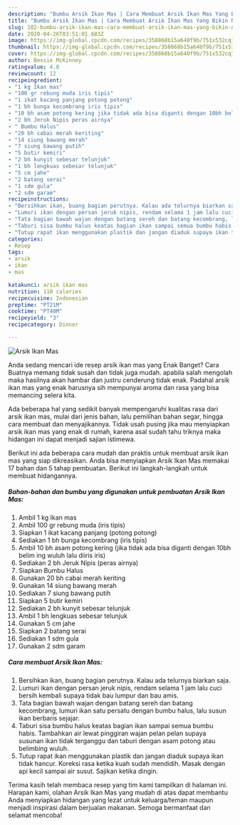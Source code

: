 ```yaml
---
description: "Bumbu Arsik Ikan Mas | Cara Membuat Arsik Ikan Mas Yang Bikin Ngiler"
title: "Bumbu Arsik Ikan Mas | Cara Membuat Arsik Ikan Mas Yang Bikin Ngiler"
slug: 102-bumbu-arsik-ikan-mas-cara-membuat-arsik-ikan-mas-yang-bikin-ngiler
date: 2020-04-26T03:51:01.683Z
image: https://img-global.cpcdn.com/recipes/358868b15a640f9b/751x532cq70/arsik-ikan-mas-foto-resep-utama.jpg
thumbnail: https://img-global.cpcdn.com/recipes/358868b15a640f9b/751x532cq70/arsik-ikan-mas-foto-resep-utama.jpg
cover: https://img-global.cpcdn.com/recipes/358868b15a640f9b/751x532cq70/arsik-ikan-mas-foto-resep-utama.jpg
author: Bessie McKinney
ratingvalue: 4.8
reviewcount: 12
recipeingredient:
- "1 kg Ikan mas"
- "100 gr rebung muda iris tipis"
- "1 ikat kacang panjang potong potong"
- "1 bh bunga kecombrang iris tipis"
- "10 bh asam potong kering jika tidak ada bisa diganti dengan 10bh belim ing wuluh lalu diiris iris"
- "2 bh Jeruk Nipis peras airnya"
- " Bumbu Halus"
- "20 bh cabai merah keriting"
- "14 siung bawang merah"
- "7 siung bawang putih"
- "5 butir kemiri"
- "2 bh kunyit sebesar telunjuk"
- "1 bh lengkuas sebesar telunjuk"
- "5 cm jahe"
- "2 batang serai"
- "1 sdm gula"
- "2 sdm garam"
recipeinstructions:
- "Bersihkan ikan, buang bagian perutnya. Kalau ada telurnya biarkan saja."
- "Lumuri ikan dengan persan jeruk nipis, rendam selama 1 jam lalu cuci bersih kembali supaya tidak bau lumpur dan bau amis."
- "Tata bagian bawah wajan dengan batang sereh dan batang kecombrang, lumuri ikan satu persatu dengan bumbu halus, lalu susun ikan berbaris sejajar."
- "Taburi sisa bumbu halus keatas bagian ikan sampai semua bumbu habis. Tambahkan air lewat pinggiran wajan pelan pelan supaya susunan ikan tidak terganggu dan taburi dengan asam potong atau belimbing wuluh."
- "Tutup rapat ikan menggunakan plastik dan jangan diaduk supaya ikan tidak hancur. Koreksi rasa ketika kuah sudah mendidih. Masak dengan api kecil sampai air susut. Sajikan ketika dingin."
categories:
- Resep
tags:
- arsik
- ikan
- mas

katakunci: arsik ikan mas 
nutrition: 110 calories
recipecuisine: Indonesian
preptime: "PT21M"
cooktime: "PT40M"
recipeyield: "3"
recipecategory: Dinner

---
```



![Arsik Ikan Mas](https://img-global.cpcdn.com/recipes/358868b15a640f9b/751x532cq70/arsik-ikan-mas-foto-resep-utama.jpg)

Anda sedang mencari ide resep arsik ikan mas yang Enak Banget? Cara Buatnya memang tidak susah dan tidak juga mudah. apabila salah mengolah maka hasilnya akan hambar dan justru cenderung tidak enak. Padahal arsik ikan mas yang enak harusnya sih mempunyai aroma dan rasa yang bisa memancing selera kita.

Ada beberapa hal yang sedikit banyak mempengaruhi kualitas rasa dari arsik ikan mas, mulai dari jenis bahan, lalu pemilihan bahan segar, hingga cara membuat dan menyajikannya. Tidak usah pusing jika mau menyiapkan arsik ikan mas yang enak di rumah, karena asal sudah tahu triknya maka hidangan ini dapat menjadi sajian istimewa.




Berikut ini ada beberapa cara mudah dan praktis untuk membuat arsik ikan mas yang siap dikreasikan. Anda bisa menyiapkan Arsik Ikan Mas memakai 17 bahan dan 5 tahap pembuatan. Berikut ini langkah-langkah untuk membuat hidangannya.

<!--inarticleads1-->

##### Bahan-bahan dan bumbu yang digunakan untuk pembuatan Arsik Ikan Mas:

1. Ambil 1 kg Ikan mas
1. Ambil 100 gr rebung muda (iris tipis)
1. Siapkan 1 ikat kacang panjang (potong potong)
1. Sediakan 1 bh bunga kecombrang (iris tipis)
1. Ambil 10 bh asam potong kering (jika tidak ada bisa diganti dengan 10bh belim ing wuluh lalu diiris iris)
1. Sediakan 2 bh Jeruk Nipis (peras airnya)
1. Siapkan  Bumbu Halus
1. Gunakan 20 bh cabai merah keriting
1. Gunakan 14 siung bawang merah
1. Sediakan 7 siung bawang putih
1. Siapkan 5 butir kemiri
1. Sediakan 2 bh kunyit sebesar telunjuk
1. Ambil 1 bh lengkuas sebesar telunjuk
1. Gunakan 5 cm jahe
1. Siapkan 2 batang serai
1. Sediakan 1 sdm gula
1. Gunakan 2 sdm garam




<!--inarticleads2-->

##### Cara membuat Arsik Ikan Mas:

1. Bersihkan ikan, buang bagian perutnya. Kalau ada telurnya biarkan saja.
1. Lumuri ikan dengan persan jeruk nipis, rendam selama 1 jam lalu cuci bersih kembali supaya tidak bau lumpur dan bau amis.
1. Tata bagian bawah wajan dengan batang sereh dan batang kecombrang, lumuri ikan satu persatu dengan bumbu halus, lalu susun ikan berbaris sejajar.
1. Taburi sisa bumbu halus keatas bagian ikan sampai semua bumbu habis. Tambahkan air lewat pinggiran wajan pelan pelan supaya susunan ikan tidak terganggu dan taburi dengan asam potong atau belimbing wuluh.
1. Tutup rapat ikan menggunakan plastik dan jangan diaduk supaya ikan tidak hancur. Koreksi rasa ketika kuah sudah mendidih. Masak dengan api kecil sampai air susut. Sajikan ketika dingin.




Terima kasih telah membaca resep yang tim kami tampilkan di halaman ini. Harapan kami, olahan Arsik Ikan Mas yang mudah di atas dapat membantu Anda menyiapkan hidangan yang lezat untuk keluarga/teman maupun menjadi inspirasi dalam berjualan makanan. Semoga bermanfaat dan selamat mencoba!
